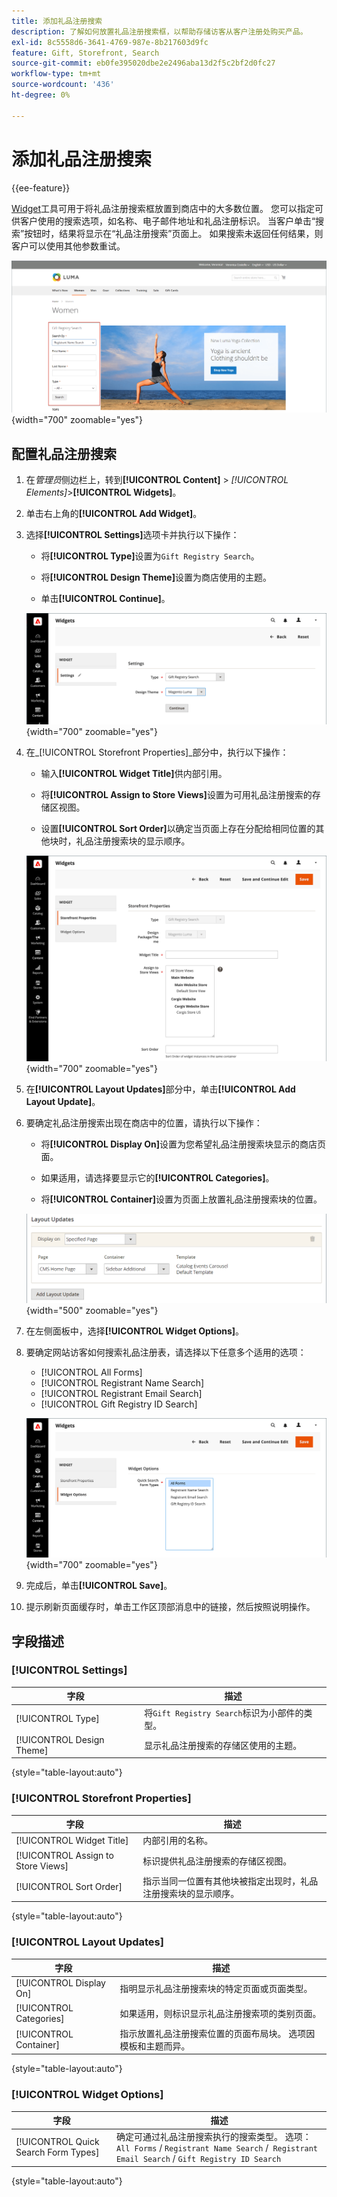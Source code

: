 ```yaml
---
title: 添加礼品注册搜索
description: 了解如何放置礼品注册搜索框，以帮助存储访客从客户注册处购买产品。
exl-id: 8c5558d6-3641-4769-987e-8b217603d9fc
feature: Gift, Storefront, Search
source-git-commit: eb0fe395020dbe2e2496aba13d2f5c2bf2d0fc27
workflow-type: tm+mt
source-wordcount: '436'
ht-degree: 0%

---
```


# 添加礼品注册搜索

{{ee-feature}}

[Widget](../content-design/widgets.md)工具可用于将礼品注册搜索框放置到商店中的大多数位置。 您可以指定可供客户使用的搜索选项，如名称、电子邮件地址和礼品注册标识。 当客户单击“搜索”按钮时，结果将显示在“礼品注册搜索”页面上。 如果搜索未返回任何结果，则客户可以使用其他参数重试。

![示例店面 — 礼品注册搜索](./assets/storefront-gift-registry-search.png){width="700" zoomable="yes"}

## 配置礼品注册搜索

1. 在&#x200B;_管理员_&#x200B;侧边栏上，转到&#x200B;**[!UICONTROL Content]** > _[!UICONTROL Elements]_>**[!UICONTROL Widgets]**。

1. 单击右上角的&#x200B;**[!UICONTROL Add Widget]**。

1. 选择&#x200B;**[!UICONTROL Settings]**&#x200B;选项卡并执行以下操作：

   - 将&#x200B;**[!UICONTROL Type]**&#x200B;设置为`Gift Registry Search`。

   - 将&#x200B;**[!UICONTROL Design Theme]**&#x200B;设置为商店使用的主题。

   - 单击&#x200B;**[!UICONTROL Continue]**。

   ![礼品注册表 — 搜索设置](./assets/widget-gift-registry-search-settings.png){width="700" zoomable="yes"}

1. 在&#x200B;_[!UICONTROL Storefront Properties]_部分中，执行以下操作：

   - 输入&#x200B;**[!UICONTROL Widget Title]**&#x200B;供内部引用。

   - 将&#x200B;**[!UICONTROL Assign to Store Views]**&#x200B;设置为可用礼品注册搜索的存储区视图。

   - 设置&#x200B;**[!UICONTROL Sort Order]**&#x200B;以确定当页面上存在分配给相同位置的其他块时，礼品注册搜索块的显示顺序。

   ![礼品注册表 — 店面属性](./assets/widget-gift-registry-search-storefront-properties.png){width="700" zoomable="yes"}

1. 在&#x200B;**[!UICONTROL Layout Updates]**&#x200B;部分中，单击&#x200B;**[!UICONTROL Add Layout Update]**。

1. 要确定礼品注册搜索出现在商店中的位置，请执行以下操作：

   - 将&#x200B;**[!UICONTROL Display On]**&#x200B;设置为您希望礼品注册搜索块显示的商店页面。

   - 如果适用，请选择要显示它的&#x200B;**[!UICONTROL Categories]**。

   - 将&#x200B;**[!UICONTROL Container]**&#x200B;设置为页面上放置礼品注册搜索块的位置。

   ![礼品注册表 — 布局更新](./assets/widget-gift-registry-search-layout-updates.png){width="500" zoomable="yes"}

1. 在左侧面板中，选择&#x200B;**[!UICONTROL Widget Options]**。

1. 要确定网站访客如何搜索礼品注册表，请选择以下任意多个适用的选项：

   - [!UICONTROL All Forms]
   - [!UICONTROL Registrant Name Search]
   - [!UICONTROL Registrant Email Search]
   - [!UICONTROL Gift Registry ID Search]

   ![礼品注册表 — widget选项](./assets/widget-gift-registry-search-widget-options.png){width="700" zoomable="yes"}

1. 完成后，单击&#x200B;**[!UICONTROL Save]**。

1. 提示刷新页面缓存时，单击工作区顶部消息中的链接，然后按照说明操作。

## 字段描述

### [!UICONTROL Settings]

| 字段 | 描述 |
|--- |--- |
| [!UICONTROL Type] | 将`Gift Registry Search`标识为小部件的类型。 |
| [!UICONTROL Design Theme] | 显示礼品注册搜索的存储区使用的主题。 |

{style="table-layout:auto"}

### [!UICONTROL Storefront Properties]

| 字段 | 描述 |
|--- |--- |
| [!UICONTROL Widget Title] | 内部引用的名称。 |
| [!UICONTROL Assign to Store Views] | 标识提供礼品注册搜索的存储区视图。 |
| [!UICONTROL Sort Order] | 指示当同一位置有其他块被指定出现时，礼品注册搜索块的显示顺序。 |

{style="table-layout:auto"}

### [!UICONTROL Layout Updates]

| 字段 | 描述 |
|--- |--- |
| [!UICONTROL Display On] | 指明显示礼品注册搜索块的特定页面或页面类型。 |
| [!UICONTROL Categories] | 如果适用，则标识显示礼品注册搜索项的类别页面。 |
| [!UICONTROL Container] | 指示放置礼品注册搜索位置的页面布局块。 选项因模板和主题而异。 |

{style="table-layout:auto"}

### [!UICONTROL Widget Options]

| 字段 | 描述 |
|--- |--- |
| [!UICONTROL Quick Search Form Types] | 确定可通过礼品注册搜索执行的搜索类型。 选项： `All Forms` / `Registrant Name Search` /` Registrant Email Search` / `Gift Registry ID Search` |

{style="table-layout:auto"}
